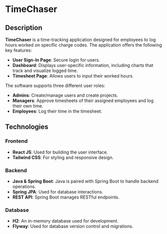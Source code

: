 # TimeChaser

## Description

**TimeChaser** is a time-tracking application designed for employees to log hours worked on specific charge codes. The application offers the following key features:

- **User Sign-In Page**: Secure login for users.
- **Dashboard**: Displays user-specific information, including charts that track and visualize logged time.
- **Timesheet Page**: Allows users to input their worked hours.

The software supports three different user roles:

- **Admins**: Create/manage users and create projects.
- **Managers**: Approve timesheets of their assigned employees and log their own time.
- **Employees**: Log their time in the timesheet.

## Technologies

### Frontend

- **React JS**: Used for building the user interface.
- **Tailwind CSS**: For styling and responsive design.

### Backend

- **Java & Spring Boot**: Java is paired with Spring Boot to handle backend operations.
- **Spring JPA**: Used for database interactions.
- **REST API**: Spring Boot manages RESTful endpoints.

### Database

- **H2**: An in-memory database used for development.
- **Flyway**: Used for database version control and migrations.
